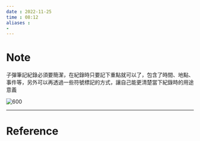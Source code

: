 ```yaml
---
date : 2022-11-25
time : 08:12
aliases :
- 
---
```

# Note
子彈筆記紀錄必須要簡潔，在紀錄時只要記下重點就可以了，包含了時間、地點、事件等，另外可以再透過一些符號標記的方式，讓自己能更清楚當下紀錄時的用途意義

![600](S__10223644_0.jpg|left)


---
# Reference

